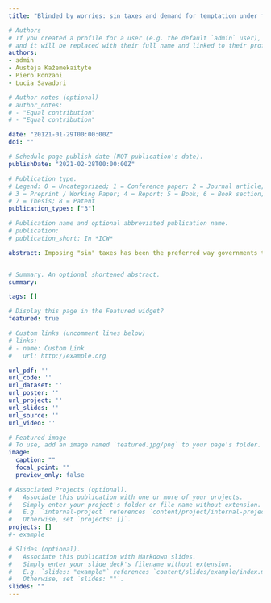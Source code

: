 ```yaml
---
title: "Blinded by worries: sin taxes and demand for temptation under financial worries (Forthcoming, Theory and Decision)"

# Authors
# If you created a profile for a user (e.g. the default `admin` user), write the username (folder name) here 
# and it will be replaced with their full name and linked to their profile.
authors:
- admin
- Austėja Kažemekaitytė
- Piero Ronzani
- Lucia Savadori

# Author notes (optional)
# author_notes:
# - "Equal contribution"
# - "Equal contribution"

date: "20121-01-29T00:00:00Z"
doi: ""

# Schedule page publish date (NOT publication's date).
publishDate: "2021-02-28T00:00:00Z"

# Publication type.
# Legend: 0 = Uncategorized; 1 = Conference paper; 2 = Journal article;
# 3 = Preprint / Working Paper; 4 = Report; 5 = Book; 6 = Book section;
# 7 = Thesis; 8 = Patent
publication_types: ["3"]

# Publication name and optional abbreviated publication name.
# publication: 
# publication_short: In *ICW*

abstract: Imposing "sin" taxes has been the preferred way governments tried to discourage the over-consumption of temptation goods for decades. However numerous evidence shows that consumers exhibit behavioral biases which can affect their reaction to taxes. This paper investigates a potential bias and how it affects demand for temptation - financial worries associated with poverty have been shown to shift attention towards pressing needs, often at the expense of forward looking decisions. In an online experiment with UK participants, we randomly induce financial worries and ask participants to allocate a budget between basic necessities and temptation goods in an experimental market. We randomly impose "taxes" on temptation by increasing its price. We find that, in the absence of any tax, inducing financial worries lowers demand for temptation, effect stronger for lower income participants. However, when financial concerns are salient, increasing the tax does not lower demand among lower-income participants. While financial worries might protect against over-consumption of temptation in the absence of tax changes, they also might hurt the poor the most when additional taxes are introduced. 


# Summary. An optional shortened abstract.
summary: 

tags: []

# Display this page in the Featured widget?
featured: true

# Custom links (uncomment lines below)
# links:
# - name: Custom Link
#   url: http://example.org

url_pdf: ''
url_code: ''
url_dataset: ''
url_poster: ''
url_project: ''
url_slides: ''
url_source: ''
url_video: ''

# Featured image
# To use, add an image named `featured.jpg/png` to your page's folder. 
image:
  caption: ""
  focal_point: ""
  preview_only: false

# Associated Projects (optional).
#   Associate this publication with one or more of your projects.
#   Simply enter your project's folder or file name without extension.
#   E.g. `internal-project` references `content/project/internal-project/index.md`.
#   Otherwise, set `projects: []`.
projects: []
#- example

# Slides (optional).
#   Associate this publication with Markdown slides.
#   Simply enter your slide deck's filename without extension.
#   E.g. `slides: "example"` references `content/slides/example/index.md`.
#   Otherwise, set `slides: ""`.
slides: ""
---
```

<!--
{{% callout note %}}
Click the *Cite* button above to demo the feature to enable visitors to import publication metadata into their reference management software.
{{% /callout %}}

 {{% callout note %}}
 Create your slides in Markdown - click the *Slides* button to check out the example.
 {{% /callout %}}

Supplementary notes can be added here, including [code, math, and images](https://wowchemy.com/docs/writing-markdown-latex/).
-->
